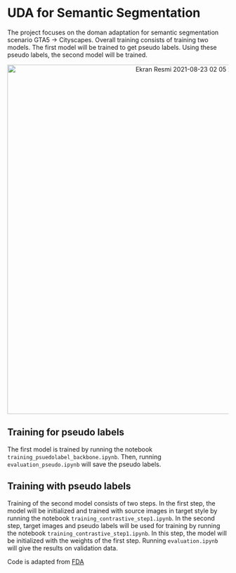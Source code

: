 # UDA for Semantic Segmentation
The project focuses on the doman adaptation for semantic segmentation scenario GTA5 -> Cityscapes.
Overall training consists of training two models. The first model will be trained to get pseudo labels. Using these pseudo labels, the second model will be trained.
<div align="center">
<img width="796" alt="Ekran Resmi 2021-08-23 02 05 29" src="https://user-images.githubusercontent.com/56236171/130417258-d1b7b0d0-e810-48be-9764-915e616439b0.png">
</div>

## Training for pseudo labels
The first model is trained by running the notebook `training_psuedolabel_backbone.ipynb`. Then, running `evaluation_pseudo.ipynb` will save the pseudo labels. 

## Training with pseudo labels
Training of the second model consists of two steps. In the first step, the model will be initialized and trained with source images in target style by running the notebook `training_contrastive_step1.ipynb`. 
In the second step, target images and pseudo labels will be used for training by running the notebook `training_contrastive_step1.ipynb`. In this step, the model will be initialized with the weights of the first step. Running `evaluation.ipynb` will give the results on validation data. 

Code is adapted from [FDA](https://github.com/YanchaoYang/FDA)
